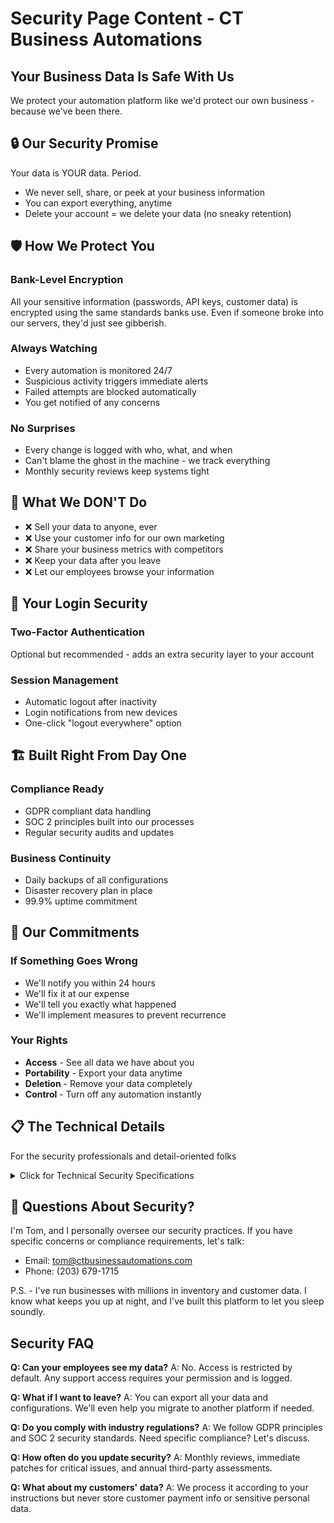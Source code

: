 # Security Page Content - CT Business Automations

## Your Business Data Is Safe With Us
We protect your automation platform like we'd protect our own business - because we've been there.

## 🔒 Our Security Promise
Your data is YOUR data. Period.
- We never sell, share, or peek at your business information
- You can export everything, anytime
- Delete your account = we delete your data (no sneaky retention)

## 🛡️ How We Protect You

### Bank-Level Encryption
All your sensitive information (passwords, API keys, customer data) is encrypted using the same standards banks use. Even if someone broke into our servers, they'd just see gibberish.

### Always Watching
- Every automation is monitored 24/7
- Suspicious activity triggers immediate alerts
- Failed attempts are blocked automatically
- You get notified of any concerns

### No Surprises
- Every change is logged with who, what, and when
- Can't blame the ghost in the machine - we track everything
- Monthly security reviews keep systems tight

## 🚫 What We DON'T Do
- ❌ Sell your data to anyone, ever
- ❌ Use your customer info for our own marketing
- ❌ Share your business metrics with competitors
- ❌ Keep your data after you leave
- ❌ Let our employees browse your information

## 🔐 Your Login Security

### Two-Factor Authentication
Optional but recommended - adds an extra security layer to your account

### Session Management
- Automatic logout after inactivity
- Login notifications from new devices
- One-click "logout everywhere" option

## 🏗️ Built Right From Day One

### Compliance Ready
- GDPR compliant data handling
- SOC 2 principles built into our processes
- Regular security audits and updates

### Business Continuity
- Daily backups of all configurations
- Disaster recovery plan in place
- 99.9% uptime commitment

## 🤝 Our Commitments

### If Something Goes Wrong
- We'll notify you within 24 hours
- We'll fix it at our expense
- We'll tell you exactly what happened
- We'll implement measures to prevent recurrence

### Your Rights
- **Access** - See all data we have about you
- **Portability** - Export your data anytime
- **Deletion** - Remove your data completely
- **Control** - Turn off any automation instantly

## 📋 The Technical Details
For the security professionals and detail-oriented folks

<details>
<summary>Click for Technical Security Specifications</summary>

### Infrastructure Security
- AES-256 encryption at rest
- TLS 1.3 for data in transit
- HMAC-SHA256 webhook signatures
- Bcrypt password hashing (never plain text)
- API rate limiting and DDoS protection

### Access Controls
- Role-based permissions
- API key + JWT authentication
- IP whitelisting available
- Audit logs for all actions

### Data Protection
- Isolated client environments
- No shared databases between clients
- Automated data purging policies
- Encrypted credential storage

### Monitoring & Response
- 24/7 automated security monitoring
- Intrusion detection systems
- Automated threat response
- Monthly security reviews

</details>

## 💬 Questions About Security?
I'm Tom, and I personally oversee our security practices. If you have specific concerns or compliance requirements, let's talk:
- Email: tom@ctbusinessautomations.com
- Phone: (203) 679-1715

P.S. - I've run businesses with millions in inventory and customer data. I know what keeps you up at night, and I've built this platform to let you sleep soundly.

## Security FAQ

**Q: Can your employees see my data?**
A: No. Access is restricted by default. Any support access requires your permission and is logged.

**Q: What if I want to leave?**
A: You can export all your data and configurations. We'll even help you migrate to another platform if needed.

**Q: Do you comply with industry regulations?**
A: We follow GDPR principles and SOC 2 security standards. Need specific compliance? Let's discuss.

**Q: How often do you update security?**
A: Monthly reviews, immediate patches for critical issues, and annual third-party assessments.

**Q: What about my customers' data?**
A: We process it according to your instructions but never store customer payment info or sensitive personal data.